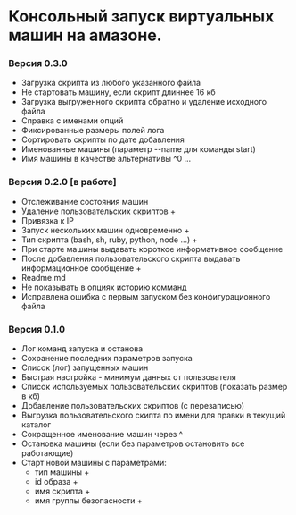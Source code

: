 # Консольный запуск виртуальных машин на амазоне.

### Версия 0.3.0

   - Загрузка скрипта из любого указанного файла
   - Не стартовать машину, если скрипт длиннее 16 кб
   - Загрузка выгруженного скрипта обратно и удаление исходного файла
   - Справка с именами опций
   - Фиксированные размеры полей лога
   - Сортировать скрипты по дате добавления
   - Именованные машины (параметр --name для команды start)
   - Имя машины в качестве альтернативы ^0 ...


### Версия 0.2.0  [в работе]

   - Отслеживание состояния машин
   - Удаление пользовательских скриптов +
   - Привязка к IP
   - Запуск нескольких машин одновременно +
   - Тип скрипта (bash, sh, ruby, python, node ...) +
   - При старте машины выдавать короткое информативное сообщение
   - После добавления пользовательского скрипта выдавать информационное сообщение +
   - Readme.md
   - Не показывать в опциях историю комманд
   - Исправлена ошибка с первым запуском без конфигурационного файла

### Версия 0.1.0
       
   - Лог команд запуска и останова
   - Сохранение последних параметров запуска
   - Список (лог) запущенных машин
   - Быстрая настройка - минимум данных от пользователя
   - Список используемых пользовательских скриптов (показать размер в кб)
   - Добавление пользовательских скриптов (с перезаписью)
   - Выгрузка пользовательского скипта по имени для правки в текущий каталог
   - Сокращенное именование машин через ^
   - Остановка машины (если без параметров остановить все работающие)
   - Старт новой машины с параметрами: 
     - тип машины  +
     - id образа   +
     - имя скрипта +
     - имя группы безопасности +
